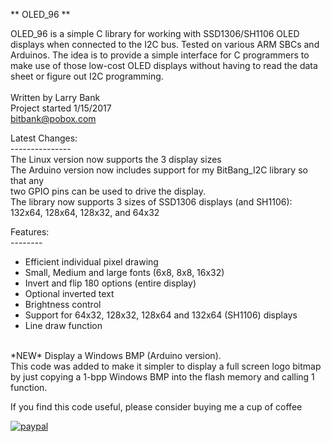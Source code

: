 ** OLED_96 **

OLED_96 is a simple C library for working with SSD1306/SH1106 OLED displays
when connected to the I2C bus. Tested on various ARM SBCs and Arduinos.
The idea is to provide a simple interface for C programmers to make use of 
those low-cost OLED displays without having to read the data sheet or figure
out I2C programming.<br>
<br>
Written by Larry Bank<br>
Project started 1/15/2017<br>
bitbank@pobox.com<br>

Latest Changes:<br>
---------------<br>
The Linux version now supports the 3 display sizes<br>
The Arduino version now includes support for my BitBang_I2C library so that any<br>
two GPIO pins can be used to drive the display.<br>
The library now supports 3 sizes of SSD1306 displays (and SH1106): 132x64, 128x64, 128x32, and 64x32<br>

Features:<br>
--------<br>
- Efficient individual pixel drawing<br>
- Small, Medium and large fonts (6x8, 8x8, 16x32)<br>
- Invert and flip 180 options (entire display)<br>
- Optional inverted text<br>
- Brightness control<br>
- Support for 64x32, 128x32, 128x64 and 132x64 (SH1106) displays<br>
- Line draw function
<br>
*NEW* Display a Windows BMP (Arduino version).<br>
This code was added to make it simpler to display a full screen logo bitmap by
just copying a 1-bpp Windows BMP into the flash memory and calling 1 function.
<br>

If you find this code useful, please consider buying me a cup of coffee

[![paypal](https://www.paypalobjects.com/en_US/i/btn/btn_donateCC_LG.gif)](https://www.paypal.com/cgi-bin/webscr?cmd=_s-xclick&hosted_button_id=SR4F44J2UR8S4)

